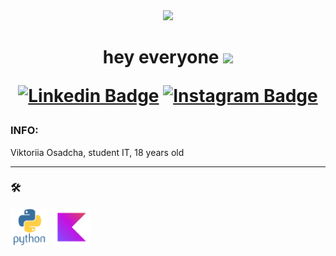 
<div id="header" align="center">
    <img src="https://media.tenor.com/_DOBjnGspYAAAAAM/code-coding.gif" width="100"/>
</div>
<div id=body>
  <div align="center">
    <h1>
        hey everyone
        <img src="https://www.emojiall.com/images/240/telegram/1f389.gif" width="20px"/>

[![Linkedin Badge](https://img.shields.io/badge/-Linkedin-blue?style=flat&logo=Linkedin&logoColor=white)](https://www.linkedin.com/in/viktoriiaosadcha-6b18542b5/?trk=public_profile-settings_edit-profile-content)
[![Instagram Badge](https://img.shields.io/badge/-Instagram-red?style=flat&logo=Instagram&logoColor=white)](https://www.instagram.com/osadcha.vikosa?igsh=MTMya3lqbGVnaTFtNw%3D%3D&utm_source=qr)


</h1>





  </div>
  <div id="About me">
  
  ### INFO:
  
Viktoriia Osadcha, student IT, 18 years old 

---
  
  </div>
  <div id="tools">
    
  ### :hammer_and_wrench:

  <div>
      <img src="https://github.com/devicons/devicon/blob/master/icons/python/python-original-wordmark.svg" title="Python" alt="Python" width="60" height="60"/>&nbsp;
       <img src="https://github.com/devicons/devicon/blob/master/icons/kotlin/kotlin-original.svg" title="Linux" **alt="Kotlin" width="60" height="60"/>
       

